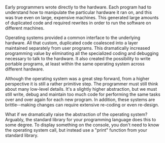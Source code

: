 Early programmers wrote directly to the hardware. 
Each program had to understand how to manipulate the particular hardware it ran on, and this was true even on large, expensive machines.
This generated large amounts of duplicated code and required rewrites in order to run the software on different machines.

Operating systems provided a common interface to the underlying hardware.
All that custom, duplicated code coalesced into a layer maintained separately from user programs.
This dramatically increased programming value by eliminating all the specialized coding and debugging necessary to talk to the hardware.
It also created the possibility to write portable programs, at least within the same operating system across different hardware.

Although the operating system was a great step forward, from a higher perspective it is still a rather primitive step.
The programmer must still think about many low-level details.
It's a slightly higher abstraction, but we must still write, debug and maintain too much code for performing the same tasks over and over again for each new program.
In addition, these systems are brittle--making changes can require extensive re-coding or even re-design.

What if we dramatically raise the abstraction of the operating system?
Arguably, the standard library for your programming language does this to some degree.
To display something on the console, you don't need to know the operating system call, but instead use a "print" function from your standard library.
